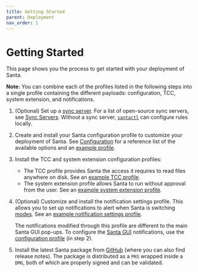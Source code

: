 ```yaml
---
title: Getting Started
parent: Deployment
nav_order: 1
---
```


# Getting Started

This page shows you the process to get started with your deployment of Santa.

**Note:** You can combine each of the profiles listed in the following steps into a single profile containing the different payloads: configuration, TCC, system extension, and notifications.

1. (Optional) Set up a [sync server](../introduction/syncing-overview.md). For a list of open-source sync servers, see [Sync Servers](sync-servers.md). Without a sync server, [`santactl`](../binaries/santactl.md) can configure rules locally.

1. Create and install your Santa configuration profile to customize your deployment of Santa. See [Configuration](configuration.md) for a reference list of the available options and an [example profile](https://github.com/northpolesec/santa/blob/main/docs/deployment/com.northpolesec.santa.example.mobileconfig).

1. Install the TCC and system extension configuration profiles:

    - The TCC profile provides Santa the access it requires to read files anywhere on disk. See an [example TCC profile](https://github.com/northpolesec/santa/blob/main/docs/deployment/tcc.configuration-profile-policy.santa.example.mobileconfig).
    - The system extension profile allows Santa to run without approval from the user. See an [example system extension profile](https://github.com/northpolesec/santa/blob/main/docs/deployment/system-extension-policy.santa.example.mobileconfig).

1. (Optional) Customize and install the notification settings profile. This allows you to set up notifications to alert when Santa is switching [modes](../concepts/mode.md). See an [example notification settings profile](https://github.com/northpolesec/santa/blob/main/docs/deployment/notificationsettings.santa.example.mobileconfig).

    The notifications modified through this profile are different to the main Santa GUI pop-ups. To configure the [Santa GUI](../binaries/santa-gui.md) notifications, use the [configuration profile](configuration.md) (in step 2).

1. Install the latest Santa package from [GitHub](https://github.com/northpolesec/santa/releases) (where you can also find release notes). The package is distributed as a `PKG` wrapped inside a `DMG`, both of which are properly signed and can be validated.
